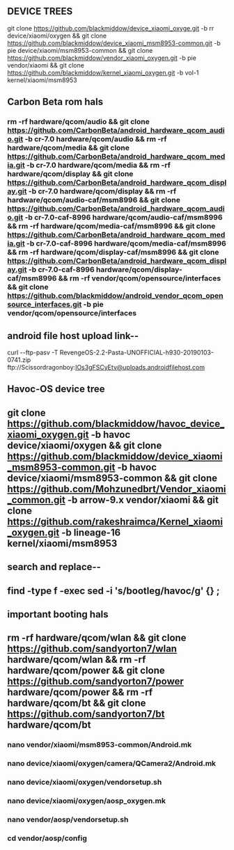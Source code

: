  

## DEVICE TREES ##
git clone https://github.com/blackmiddow/device_xiaomi_oxyge.git -b rr device/xiaomi/oxygen && git clone https://github.com/blackmiddow/device_xiaomi_msm8953-common.git -b pie device/xiaomi/msm8953-common && git clone https://github.com/blackmiddow/vendor_xiaomi_oxygen.git -b pie vendor/xiaomi && git clone https://github.com/blackmiddow/kernel_xiaomi_oxygen.git -b vol-1 kernel/xiaomi/msm8953



## Carbon Beta rom hals ##

###   rm -rf hardware/qcom/audio && git clone https://github.com/CarbonBeta/android_hardware_qcom_audio.git -b cr-7.0 hardware/qcom/audio && rm -rf hardware/qcom/media && git clone https://github.com/CarbonBeta/android_hardware_qcom_media.git -b cr-7.0 hardware/qcom/media && rm -rf hardware/qcom/display && git clone https://github.com/CarbonBeta/android_hardware_qcom_display.git -b cr-7.0 hardware/qcom/display && rm -rf hardware/qcom/audio-caf/msm8996 && git clone https://github.com/CarbonBeta/android_hardware_qcom_audio.git -b cr-7.0-caf-8996 hardware/qcom/audio-caf/msm8996 && rm -rf hardware/qcom/media-caf/msm8996 && git clone https://github.com/CarbonBeta/android_hardware_qcom_media.git -b cr-7.0-caf-8996 hardware/qcom/media-caf/msm8996 && rm -rf hardware/qcom/display-caf/msm8996 && git clone https://github.com/CarbonBeta/android_hardware_qcom_display.git -b cr-7.0-caf-8996 hardware/qcom/display-caf/msm8996 && rm -rf vendor/qcom/opensource/interfaces && git clone https://github.com/blackmiddow/android_vendor_qcom_opensource_interfaces.git -b pie vendor/qcom/opensource/interfaces   ###

## android file host upload link-- ##
curl --ftp-pasv -T RevengeOS-2.2-Pasta-UNOFFICIAL-h930-20190103-0741.zip ftp://Scissordragonboy:IOs3gFSCyEtv@uploads.androidfilehost.com

## Havoc-OS device tree

## git clone https://github.com/blackmiddow/havoc_device_xiaomi_oxygen.git -b havoc device/xiaomi/oxygen && git clone https://github.com/blackmiddow/device_xiaomi_msm8953-common.git -b havoc device/xiaomi/msm8953-common && git clone https://github.com/Mohzunedbrt/Vendor_xiaomi_common.git -b arrow-9.x vendor/xiaomi && git clone https://github.com/rakeshraimca/Kernel_xiaomi_oxygen.git -b lineage-16 kernel/xiaomi/msm8953  ##


## search and replace-- ##
 ##  find -type f -exec sed -i 's/bootleg/havoc/g' {} \;   ##

## important booting hals

## rm -rf hardware/qcom/wlan && git clone https://github.com/sandyorton7/wlan hardware/qcom/wlan && rm -rf hardware/qcom/power && git clone https://github.com/sandyorton7/power hardware/qcom/power && rm -rf hardware/qcom/bt && git clone https://github.com/sandyorton7/bt hardware/qcom/bt ##


###    nano vendor/xiaomi/msm8953-common/Android.mk

###   nano device/xiaomi/oxygen/camera/QCamera2/Android.mk

###   nano device/xiaomi/oxygen/vendorsetup.sh

###   nano device/xiaomi/oxygen/aosp_oxygen.mk

###   nano vendor/aosp/vendorsetup.sh    

###   cd vendor/aosp/config
